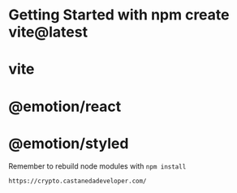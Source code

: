 
# Getting Started with npm create vite@latest

# vite
# @emotion/react
# @emotion/styled
 

Remember to rebuild node modules with ```npm install```

```https://crypto.castanedadeveloper.com/```